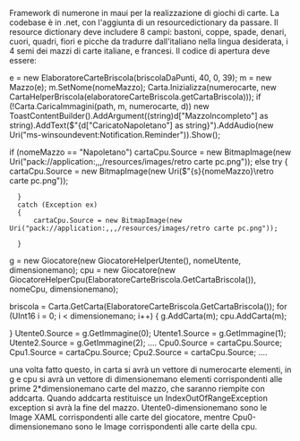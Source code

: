 Framework di numerone in maui per la realizzazione di giochi di carte.
La codebase è in .net, con l'aggiunta di un resourcedictionary da passare.
Il resource dictionary deve includere 8 campi: bastoni, coppe, spade, denari, cuori, quadri, fiori e picche da tradurre dall'italiano nella lingua desiderata, i 4 semi dei mazzi di carte italiane, e francesi.
Il codice di apertura deve essere:


  e = new ElaboratoreCarteBriscola(briscolaDaPunti, 40, 0, 39);
  m = new Mazzo(e);
  m.SetNome(nomeMazzo);
  Carta.Inizializza(numerocarte, new CartaHelperBriscola(elaboratoreCarteBriscola.getCartaBriscola)));
 if (!Carta.CaricaImmagini(path, m, numerocarte, d))
      new ToastContentBuilder().AddArgument((string)d["MazzoIncompleto"] as string).AddText($"{d["CaricatoNapoletano"] as string}").AddAudio(new Uri("ms-winsoundevent:Notification.Reminder")).Show();

  if (nomeMazzo == "Napoletano")
      cartaCpu.Source = new BitmapImage(new Uri("pack://application:,,,/resources/images/retro carte pc.png"));
  else
      try
      {
          cartaCpu.Source = new BitmapImage(new Uri($"{s}{nomeMazzo}\\retro carte pc.png"));

      }
      catch (Exception ex)
      {
          cartaCpu.Source = new BitmapImage(new Uri("pack://application:,,,/resources/images/retro carte pc.png"));

      }

  g = new Giocatore(new GiocatoreHelperUtente(), nomeUtente, dimensionemano);
  cpu = new Giocatore(new GiocatoreHelperCpu(ElaboratoreCarteBriscola.GetCartaBriscola()), nomeCpu, dimensionemano);

  briscola = Carta.GetCarta(ElaboratoreCarteBriscola.GetCartaBriscola());
  for (UInt16 i = 0; i < dimensionemano; i++)
  {
      g.AddCarta(m);
      cpu.AddCarta(m);

  }
    Utente0.Source = g.GetImmagine(0);
    Utente1.Source = g.GetImmagine(1);
    Utente2.Source = g.GetImmagine(2);
    ....
    Cpu0.Source = cartaCpu.Source;
    Cpu1.Source = cartaCpu.Source;
    Cpu2.Source = cartaCpu.Source;
    ....

una volta fatto questo, in carta si avrà un vettore di numerocarte elementi, in g e cpu si avrà un vettore di dimensionemano elementi corrispondenti alle prime 2*dimensionemano carte del mazzo, 
che saranno riempite con addcarta.
Quando addcarta restituisce un IndexOutOfRangeException exception si avrà la fine del mazzo.
Utente0-dimensionemano sono le Image XAML corrispondenti alle carte del giocatore, mentre Cpu0-dimensionemano sono le Image corrispondenti alle carte della cpu.
